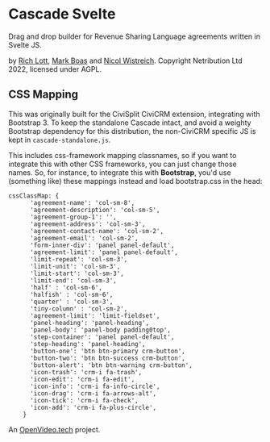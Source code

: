 # Cascade Svelte

Drag and drop builder for Revenue Sharing Language agreements written in Svelte JS. 

by [Rich Lott](https://artfulrobot.uk), [Mark Boas](https://maboa.it/) and [Nicol Wistreich](https://helloideas.com). Copyright Netribution Ltd 2022, licensed under AGPL.

## CSS Mapping

This was originally built for the CiviSplit CiviCRM extension, integrating with Bootstrap 3. To keep the standalone Cascade intact, and avoid a weighty Bootstrap dependency for this distribution, the non-CiviCRM specific JS is kept in `cascade-standalone.js`. 

This includes css-framework mapping classnames, so if you want to integrate this with other CSS frameworks, you can just change those names. So, for instance, to integrate this with **Bootstrap**, you'd use (something like) these mappings instead and load bootstrap.css in the head:

```
cssClassMap: {
      'agreement-name': 'col-sm-8',
      'agreement-description': 'col-sm-5',
      'agreement-group-1': '',
      'agreement-address': 'col-sm-3',
      'agreement-contact-name': 'col-sm-2',
      'agreement-email': 'col-sm-2',
      'form-inner-div': 'panel panel-default',
      'agreement-limit': 'panel panel-default',
      'limit-repeat': 'col-sm-3',
      'limit-unit': 'col-sm-3',
      'limit-start': 'col-sm-3',
      'limit-end': 'col-sm-3',
      'half' : 'col-sm-6',
      'halfish' : 'col-sm-6',
      'quarter' : 'col-sm-3',
      'tiny-column' : 'col-sm-2',
      'agreement-limit': 'limit-fieldset',
      'panel-heading': 'panel-heading',
      'panel-body': 'panel-body padding0top',
      'step-container': 'panel panel-default',
      'step-heading': 'panel-heading',
      'button-one': 'btn btn-primary crm-button',
      'button-two': 'btn btn-success crm-button',
      'button-alert': 'btn btn-warning crm-button',
      'icon-trash': 'crm-i fa-trash',
      'icon-edit': 'crm-i fa-edit',
      'icon-info': 'crm-i fa-info-circle',
      'icon-drag': 'crm-i fa-arrows-alt',
      'icon-tick': 'crm-i fa-check',
      'icon-add': 'crm-i fa-plus-circle',
    }
```

An [OpenVideo.tech](https://OpenVideo.tech) project.